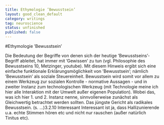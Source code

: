 ```yaml
---
title: Ethymologie ’Bewusstsein’
layout: good_clean_default
category: writings
tag: neuroscience
status: unfinished
published: false
---
```


#Ethymologie ’Bewusstsein’

Die Bedeutung der Begriffe von denen sich der heutige ’Bewusstseins’-Begriff ableitet, hat immer mit ’Gewissen’ zu tun (vgl. Philosophie des Bewusstseins 10, Metzinger, youtube). Mit diesem Hinweis ergibt sich eine einfache funktionale Erklärungsmöglichkeit von ’Bewusstsein’; nämlich ’Bewusstsein’ als soziale Steuereinheit. Bewusstsein wird somit vor allem zu einem Werkzeug zur sozialen Kontrolle - normative Aussagen - und in zweiter Instanz zum technologischen Werkzeug (mit Technologie meine ich hier alle Interaktion mit der Umwelt außer eigenen Population). Wobei das, was ich hier 1. und 2. Instanz nenne, sinnvollerweise zunächst als Gleichwertig betrachtet werden sollten. Das jüngste Gericht als radikales Bewusstsein. (s. ...)3.2.10 Interessant Interessant ist ja, dass Hallizunierende u.a. echte Stimmen hören etc und nicht nur rauschen (außer natürlich Tinitus etc).

